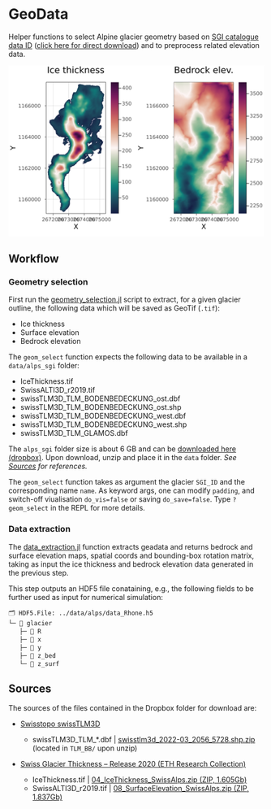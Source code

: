# GeoData
Helper functions to select Alpine glacier geometry based on [SGI catalogue data ID](https://www.research-collection.ethz.ch/handle/20.500.11850/434697) ([click here for direct download](https://www.research-collection.ethz.ch/bitstream/handle/20.500.11850/434697/00_TablesIllustrations%28updatedversion%29.pdf?sequence=39&isAllowed=y)) and to preprocess related elevation data.

<img src="docs/images/fig_Rhone.png" alt="Rhone glacier data" width="600">

## Workflow
### Geometry selection
First run the [geometry_selection.jl](geometry_selection.jl) script to extract, for a given glacier outline, the following data which will be saved as GeoTif (`.tif`):
- Ice thickness
- Surface elevation
- Bedrock elevation

The `geom_select` function expects the following data to be available in a `data/alps_sgi` folder:
- IceThickness.tif
- SwissALTI3D_r2019.tif
- swissTLM3D_TLM_BODENBEDECKUNG_ost.dbf
- swissTLM3D_TLM_BODENBEDECKUNG_ost.shp
- swissTLM3D_TLM_BODENBEDECKUNG_west.dbf
- swissTLM3D_TLM_BODENBEDECKUNG_west.shp
- swissTLM3D_TLM_GLAMOS.dbf

The `alps_sgi` folder size is about 6 GB and can be [downloaded here (dropbox)](https://www.dropbox.com/s/3htehzra9bv6j75/alps_sgi.zip?dl=0). Upon download, unzip and place it in the `data` folder. _See [Sources](#sources) for references._

The `geom_select` function takes as argument the glacier `SGI_ID` and the corresponding name `name`. As keyword args, one can modify `padding`, and switch-off viualisation `do_vis=false` or saving `do_save=false`. Type `? geom_select` in the REPL for more details.

### Data extraction
The [data_extraction.jl](data_extraction.jl) function extracts geadata and returns bedrock and surface elevation maps, spatial coords and bounding-box rotation matrix, taking as input the ice thickness and bedrock elevation data generated in the previous step.

This step outputs an HDF5 file conataining, e.g., the following fields to be further used as input for numerical simulation:
```julia-repl
🗂️ HDF5.File: ../data/alps/data_Rhone.h5
└─ 📂 glacier
   ├─ 🔢 R
   ├─ 🔢 x
   ├─ 🔢 y
   ├─ 🔢 z_bed
   └─ 🔢 z_surf
```

## Sources
The sources of the files contained in the Dropbox folder for download are:
- [Swisstopo swissTLM3D](https://www.swisstopo.admin.ch/en/geodata/landscape/tlm3d.html#download)
  - swissTLM3D_TLM_*.dbf | [swisstlm3d_2022-03_2056_5728.shp.zip](https://data.geo.admin.ch/ch.swisstopo.swisstlm3d/swisstlm3d_2022-03/swisstlm3d_2022-03_2056_5728.shp.zip) (located in `TLM_BB/` upon unzip)

- [Swiss Glacier Thickness – Release 2020 (ETH Research Collection)](https://www.research-collection.ethz.ch/handle/20.500.11850/434697)
  - IceThickness.tif | [04_IceThickness_SwissAlps.zip (ZIP, 1.605Gb)](https://www.research-collection.ethz.ch/bitstream/handle/20.500.11850/434697/04_IceThickness_SwissAlps.zip?sequence=10&isAllowed=y)
  - SwissALTI3D_r2019.tif | [08_SurfaceElevation_SwissAlps.zip (ZIP, 1.837Gb)](https://www.research-collection.ethz.ch/bitstream/handle/20.500.11850/434697/08_SurfaceElevation_SwissAlps.zip?sequence=41&isAllowed=y)
